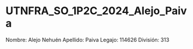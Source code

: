 # UTNFRA_SO_1P2C_2024_Alejo_Paiva
Nombre: Alejo Nehuén
Apellido: Paiva
Legajo: 114626
División: 313
